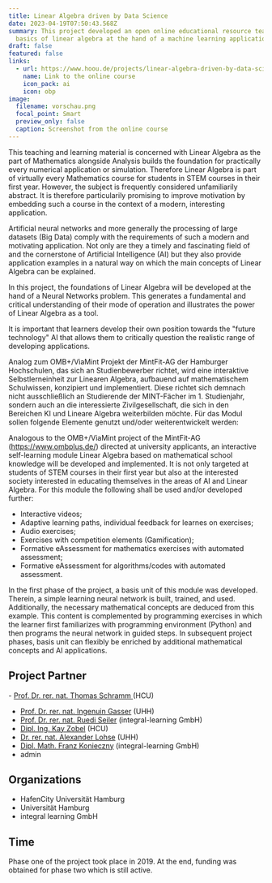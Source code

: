 ```yaml
---
title: Linear Algebra driven by Data Science
date: 2023-04-19T07:50:43.568Z
summary: This project developed an open online educational resource teaching the
  basics of linear algebra at the hand of a machine learning application.
draft: false
featured: false
links:
  - url: https://www.hoou.de/projects/linear-algebra-driven-by-data-science
    name: Link to the online course
    icon_pack: ai
    icon: obp
image:
  filename: vorschau.png
  focal_point: Smart
  preview_only: false
  caption: Screenshot from the online course
---
```

This teaching and learning material is concerned with Linear Algebra as the part of Mathematics alongside Analysis builds the foundation for practically every numerical application or simulation. Therefore Linear Algebra is part of virtually every Mathematics course for students in STEM courses in their first year. However, the subject is frequently considered unfamiliarily abstract. It is therefore particularily promising to improve motivation by embedding such a course in the context of a modern, interesting application.

Artificial neural networks and more generally the processing of large datasets (Big Data) comply with the requirements of such a modern and motivating application. Not only are they a timely and fascinating field of and the cornerstone of Artificial Intelligence (AI) but they also provide application examples in a natural way on which the main concepts of Linear Algebra can be explained.

In this project, the foundations of Linear Algebra will be developed at the hand of a Neural Networks problem. This generates a fundamental and critical understanding of their mode of operation and illustrates the power of Linear Algebra as a tool.

It is important that learners develop their own position towards the "future technology" AI that allows them to critically question the realistic range of developing applications.

Analog zum OMB+/ViaMint Projekt der MintFit-AG der Hamburger Hochschulen, das sich an Studienbewerber richtet, wird eine interaktive Selbstlerneinheit zur Linearen Algebra, aufbauend auf mathematischem Schulwissen, konzipiert und implementiert. Diese richtet sich demnach nicht ausschließlich an Studierende der MINT-Fächer im 1. Studienjahr, sondern auch an die interessierte Zivilgesellschaft, die sich in den Bereichen KI und Lineare Algebra weiterbilden möchte. Für das Modul sollen folgende Elemente genutzt und/oder weiterentwickelt werden:

Analogous to the OMB+/ViaMint project of the MintFit-AG (<https://www.ombplus.de/>) directed at university applicants, an interactive self-learning module Linear Algebra based on mathematical school knowledge will be developed and implemented. It is not only targeted at students of STEM courses in their first year but also at the interested society interested in educating themselves in the areas of AI and Linear Algebra. For this module the following shall be used and/or developed further:
- Interactive videos;
- Adaptive learning paths, individual feedback for learnes on exercises;
- Audio exercises;
- Exercises with competition elements (Gamification);
- Formative eAssessment for mathematics exercises with automated assessment;
- Formative eAssessment for algorithms/codes with automated assessment.

In the first phase of the project, a basis unit of this module was developed. Therein, a simple learning neural network is built, trained, and used. Additionally, the necessary mathematical concepts are deduced from this example. This content is complemented by programming exercises in which the learner first familiarizes with programming environment (Python) and then programs the neural network in guided steps. In subsequent project phases, basis unit can flexibly be enriched by additional mathematical concepts and AI applications.

## Project Partner

\- [Prof. Dr. rer. nat. Thomas Schramm ](https://www.hcu-hamburg.de/bachelor/geo/professorinnen-und-professoren/thomas-schramm/)(HCU)
- [Prof. Dr. rer. nat. Ingenuin Gasser](https://www.math.uni-hamburg.de/forschung/bereiche/am/modellierung/personen/gasser-ingenuin.html) (UHH)
- [Prof. Dr. rer. nat. Ruedi Seiler](https://page.math.tu-berlin.de/~seiler/) (integral-learning GmbH)
- [Dipl. Ing. Kay Zobel](https://www.researchgate.net/profile/Kay-Zobel) (HCU)
- [Dr. rer. nat. Alexander Lohse](https://www.math.uni-hamburg.de/forschung/bereiche/am/personen/lohse-alexander.html) (UHH)
- [Dipl. Math. Franz Konieczny](https://www.researchgate.net/profile/Franz-Konieczny) (integral-learning GmbH)
- admin

## Organizations

* HafenCity Universität Hamburg
* Universität Hamburg
* integral learning GmbH

## Time

Phase one of the project took place in 2019. At the end, funding was obtained for phase two which is still active.